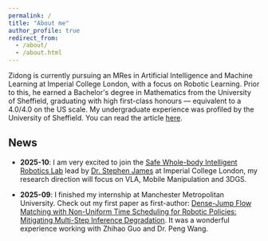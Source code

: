 ```yaml
---
permalink: /
title: "About me"
author_profile: true
redirect_from: 
  - /about/
  - /about.html
---
```


Zidong is currently pursuing an MRes in Artificial Intelligence and Machine Learning at Imperial College London, with a focus on Robotic Learning. Prior to this, he earned a Bachelor's degree in Mathematics from the University of Sheffield, graduating with high first-class honours — equivalent to a 4.0/4.0 on the US scale. My undergraduate experience was profiled by the University of Sheffield. You can read the article [here](https://sheffield.ac.uk/mps/undergraduate/maths-student-profiles/zidong-chen).


## News
* **2025-10**: I am very excited to join the [Safe Whole-body Intelligent Robotics Lab](https://swirl.uk/) lead by [Dr. Stephen James](https://stepjam.github.io/) at Imperial College London, my research direction will focus on VLA, Mobile Manipulation and 3DGS.

* **2025-09**: I finished my internship at Manchester Metropolitan University. Check out my first paper as first-author: [Dense-Jump Flow Matching with Non-Uniform Time Scheduling for Robotic
Policies: Mitigating Multi-Step Inference Degradation](https://arxiv.org/pdf/2509.13574). It was a wonderful experience working with Zhihao Guo and Dr. Peng Wang. 


